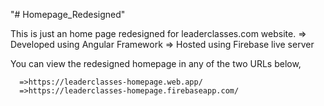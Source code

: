 "# Homepage_Redesigned" 

This is just an home page redesigned for leaderclasses.com website.
   => Developed using Angular Framework
   => Hosted using Firebase live server
   
You can view the redesigned homepage in any of the two URLs below,

      =>https://leaderclasses-homepage.web.app/
      =>https://leaderclasses-homepage.firebaseapp.com/
